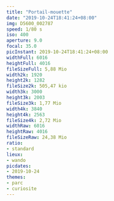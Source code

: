 ```yaml
---
title: "Portail-mouette"
date: "2019-10-24T18:41:24+08:00"
img: D5600_002787
speed: 1/80 s
iso: 400
aperture: 9.0
focal: 35.0
picInstant: 2019-10-24T18:41:24+08:00
widthFull: 6016
heightFull: 4016
fileSizeFull: 5,88 Mio
width2k: 1920
height2k: 1282
fileSize2k: 505,47 kio
width3k: 3000
height3k: 2003
fileSize3k: 1,77 Mio
width4k: 3840
height4k: 2563
fileSize4k: 2,72 Mio
widthRaw: 6016
heightRaw: 4016
fileSizeRaw: 24,38 Mio
ratio:
- standard
lieux:
- wando
picdates:
- 2019-10-24
themes:
- parc
- curiosite
---
```


